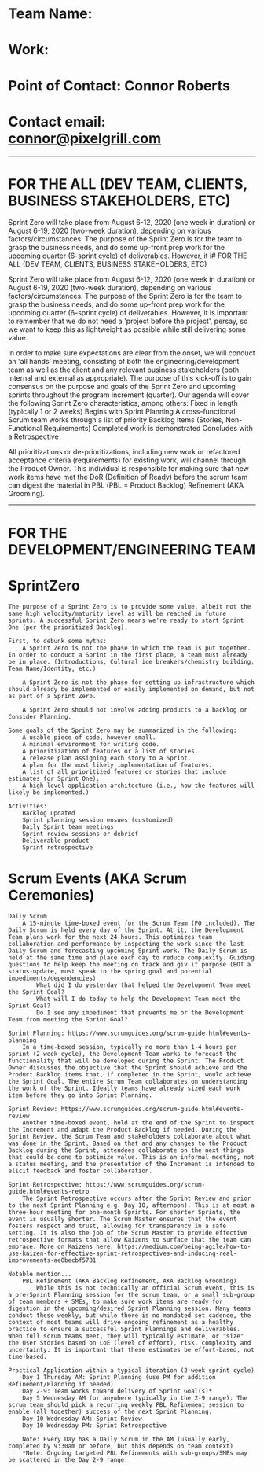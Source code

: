 # Team Name: <This will be something much more cleverly devised by the team before commencing Sprint Zero>
# Work: <raftapp>
# Point of Contact: Connor Roberts
# Contact email: connor@pixelgrill.com

-------------------------------
# FOR THE ALL (DEV TEAM, CLIENTS, BUSINESS STAKEHOLDERS, ETC)

Sprint Zero will take place from August 6-12, 2020 (one week in duration) or August 6-19, 2020 (two-week duration), depending on various factors/circumstances. The purpose of the Sprint Zero is for the team to grasp the business needs, and do some up-front prep work for the upcoming quarter (6-sprint cycle) of deliverables. However, it i# FOR THE ALL (DEV TEAM, CLIENTS, BUSINESS STAKEHOLDERS, ETC)

Sprint Zero will take place from August 6-12, 2020 (one week in duration) or August 6-19, 2020 (two-week duration), depending on various factors/circumstances. The purpose of the Sprint Zero is for the team to grasp the business needs, and do some up-front prep work for the upcoming quarter (6-sprint cycle) of deliverables. However, it is important to remember that we do not need a 'project before the project', persay, so we want to keep this as lightweight as possible while still delivering some value.

In order to make sure expectations are clear from the onset, we will conduct an 'all hands' meeting, consisting of both the engineering/development team as well as the client and any relevant business stakeholders (both internal and external as appropriate). The purpose of this kick-off is to gain consensus on the purpose and goals of the Sprint Zero and upcoming sprints throughout the program increment (quarter). Our agenda will cover the following Sprint Zero characteristics, among others:
    Fixed in length (typically 1 or 2 weeks)
    Begins with Sprint Planning
    A cross-functional Scrum team works through a list of priority Backlog Items (Stories, Non-Functional Requirements)
    Completed work is demonstrated
    Concludes with a Retrospective

All prioritizations or de-prioritizations, including new work or refactored acceptance criteria (requirements) for existing work, will channel through the Product Owner. This individual is responsible for making sure that new work items have met the DoR (Definition of Ready) before the scrum team can digest the material in PBL (PBL = Product Backlog) Refinement (AKA Grooming).

-------------------------------
# FOR THE DEVELOPMENT/ENGINEERING TEAM
# SprintZero

    The purpose of a Sprint Zero is to provide some value, albeit not the same high velocity/maturity level as will be reached in future sprints. A successful Sprint Zero means we're ready to start Sprint One (per the prioritized Backlog).

    First, to debunk some myths:
        A Sprint Zero is not the phase in which the team is put together. In order to conduct a Sprint in the first place, a team must already be in place. (Introductions, Cultural ice breakers/chemistry building, Team Name/Identity, etc.)

        A Sprint Zero is not the phase for setting up infrastructure which should already be implemented or easily implemented on demand, but not as part of a Sprint Zero.

        A Sprint Zero should not involve adding products to a backlog or Consider Planning.

    Some goals of the Sprint Zero may be summarized in the following:
        A usable piece of code, however small.
        A minimal environment for writing code.
        A prioritization of features or a list of stories.
        A release plan assigning each story to a Sprint.
        A plan for the most likely implementation of features.
        A list of all prioritized features or stories that include estimates for Sprint One).
        A high-level application architecture (i.e., how the features will likely be implemented.)

    Activities:
        Backlog updated
        Sprint planning session ensues (customized)
        Daily Sprint team meetings
        Sprint review sessions or debrief
        Deliverable product
        Sprint retrospective

# Scrum Events (AKA Scrum Ceremonies)
    Daily Scrum
        A 15-minute time-boxed event for the Scrum Team (PO included). The Daily Scrum is held every day of the Sprint. At it, the Development Team plans work for the next 24 hours. This optimizes team collaboration and performance by inspecting the work since the last Daily Scrum and forecasting upcoming Sprint work. The Daily Scrum is held at the same time and place each day to reduce complexity. Guiding questions to help keep the meeting on track and giv it purpose (BOT a status-update, must speak to the spring goal and potential impediments/dependencies)
            What did I do yesterday that helped the Development Team meet the Sprint Goal?
            What will I do today to help the Development Team meet the Sprint Goal?
            Do I see any impediment that prevents me or the Development Team from meeting the Sprint Goal?
    
    Sprint Planning: https://www.scrumguides.org/scrum-guide.html#events-planning
        In a time-boxed session, typically no more than 1-4 hours per sprint (2-week cycle), the Development Team works to forecast the functionality that will be developed during the Sprint. The Product Owner discusses the objective that the Sprint should achieve and the Product Backlog items that, if completed in the Sprint, would achieve the Sprint Goal. The entire Scrum Team collaborates on understanding the work of the Sprint. Ideally teams have already sized each work item before they go into Sprint Planning.

    Sprint Review: https://www.scrumguides.org/scrum-guide.html#events-review
        Another time-boxed event, held at the end of the Sprint to inspect the Increment and adapt the Product Backlog if needed. During the Sprint Review, the Scrum Team and stakeholders collaborate about what was done in the Sprint. Based on that and any changes to the Product Backlog during the Sprint, attendees collaborate on the next things that could be done to optimize value. This is an informal meeting, not a status meeting, and the presentation of the Increment is intended to elicit feedback and foster collaboration.

    Sprint Retrospective: https://www.scrumguides.org/scrum-guide.html#events-retro
        The Sprint Retrospective occurs after the Sprint Review and prior to the next Sprint Planning e.g. Day 10, afternoon). This is at most a three-hour meeting for one-month Sprints. For shorter Sprints, the event is usually shorter. The Scrum Master ensures that the event fosters respect and trust, allowing for transparency in a safe setting. It is also the job of the Scrum Master to provide effective retrospective formats that allow Kaizens to surface that the team can embrace. More on Kaizens here: https://medium.com/being-agile/how-to-use-kaizen-for-effective-sprint-retrospectives-and-inducing-real-improvements-ae8becbf5781

    Notable mention...
        PBL Refinement (AKA Backlog Refinement, AKA Backlog Grooming)
            While this is not technically an official Scrum event, this is a pre-Sprint Planning session for the scrum team, or a small sub-group of team members + SMEs, to make sure work items are ready for digestion in the upcoming/desired Sprint Planning session. Many teams conduct these weekly, but while there is no mandated set cadence, the context of most teams will drive ongoing refinement as a healthy practice to ensure a successful Sprint Plannings and deliverables. When full scrum teams meet, they will typically estimate, or "size" the User Stories based on LoE (level of effort), risk, complexity and uncertainty. It is important that these estimates be effort-based, not time-based.

    Practical Application within a typical iteration (2-week sprint cycle)
        Day 1 Thursday AM: Sprint Planning (use PM for addition Refinement/Planning if needed)
        Day 2-9: Team works toward delivery of Sprint Goal(s)*
        Day 5 Wednesday AM (or anywhere typically in the 2-9 range): The scrum team should pick a recurring weekly PBL Refinement session to enable (all together) success of the next Sprint Planning.
        Day 10 Wednesday AM: Sprint Review
        Day 10 Wednesday PM: Sprint Retrospective

        Note: Every Day has a Daily Scrum in the AM (usually early, completed by 9:30am or before, but this depends on team context)
        *Note: Ongoing targeted PBL Refinements with sub-groups/SMEs may be scattered in the Day 2-9 range. 